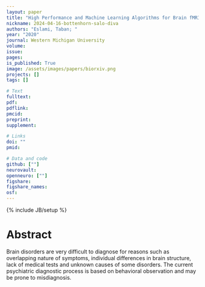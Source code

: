 ```yaml
---
layout: paper
title: "High Performance and Machine Learning Algorithms for Brain fMRI Data"
nickname: 2024-04-16-bottenhorn-salo-diva
authors: "Eslami, Taban; "
year: "2020"
journal: Western Michigan University
volume: 
issue:
pages: 
is_published: True
image: /assets/images/papers/biorxiv.png
projects: []
tags: []

# Text
fulltext:
pdf:
pdflink:
pmcid:
preprint: 
supplement:

# Links
doi: ""
pmid:

# Data and code
github: [""]
neurovault:
openneuro: [""]
figshare:
figshare_names:
osf:
---
```

{% include JB/setup %}

# Abstract

Brain disorders are very difficult to diagnose for reasons such as overlapping nature of symptoms, individual differences in brain structure, lack of medical tests and unknown causes of some disorders. The current psychiatric diagnostic process is based on behavioral observation and may be prone to misdiagnosis.
